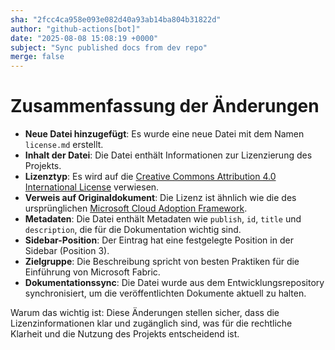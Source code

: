 ```yaml
---
sha: "2fcc4ca958e093e082d40a93ab14ba804b31822d"
author: "github-actions[bot]"
date: "2025-08-08 15:08:19 +0000"
subject: "Sync published docs from dev repo"
merge: false
---
```


# Zusammenfassung der Änderungen

- **Neue Datei hinzugefügt**: Es wurde eine neue Datei mit dem Namen `license.md` erstellt.
- **Inhalt der Datei**: Die Datei enthält Informationen zur Lizenzierung des Projekts.
- **Lizenztyp**: Es wird auf die [Creative Commons Attribution 4.0 International License](https://creativecommons.org/licenses/by/4.0/) verwiesen.
- **Verweis auf Originaldokument**: Die Lizenz ist ähnlich wie die des ursprünglichen [Microsoft Cloud Adoption Framework](https://learn.microsoft.com/en-us/azure/cloud-adoption-framework/).
- **Metadaten**: Die Datei enthält Metadaten wie `publish`, `id`, `title` und `description`, die für die Dokumentation wichtig sind.
- **Sidebar-Position**: Der Eintrag hat eine festgelegte Position in der Sidebar (Position 3).
- **Zielgruppe**: Die Beschreibung spricht von besten Praktiken für die Einführung von Microsoft Fabric.
- **Dokumentationssync**: Die Datei wurde aus dem Entwicklungsrepository synchronisiert, um die veröffentlichten Dokumente aktuell zu halten.

Warum das wichtig ist: Diese Änderungen stellen sicher, dass die Lizenzinformationen klar und zugänglich sind, was für die rechtliche Klarheit und die Nutzung des Projekts entscheidend ist.

